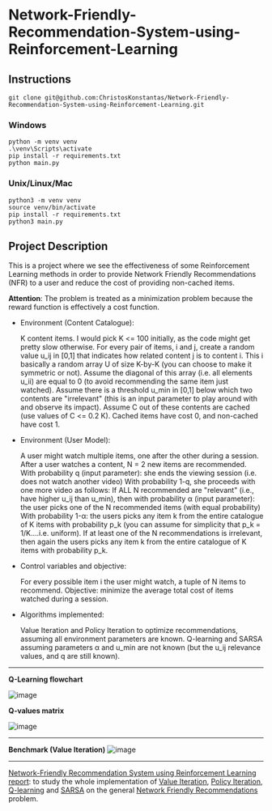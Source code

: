 # Network-Friendly-Recommendation-System-using-Reinforcement-Learning

## Instructions

```
git clone git@github.com:ChristosKonstantas/Network-Friendly-Recommendation-System-using-Reinforcement-Learning.git
```

### Windows
```
python -m venv venv
.\venv\Scripts\activate
pip install -r requirements.txt
python main.py
```
### Unix/Linux/Mac
```
python3 -m venv venv
source venv/bin/activate
pip install -r requirements.txt
python3 main.py 
```

## Project Description
This is a project where we see the effectiveness of some Reinforcement Learning methods in order to provide Network Friendly Recommendations (NFR) to a user and reduce the cost of providing non-cached items. 

**Attention**: The problem is treated as a minimization problem because the reward function is effectively a cost function.

* Environment (Content Catalogue):

    K content items. I would pick K <= 100 initially, as the code might get pretty slow otherwise.
    For every pair of items, i and j, create a random value u_ij in [0,1] that indicates how related content j is to content i. This i basically a random array U of size K-by-K (you can choose to make it symmetric or not). Assume the diagonal of this array (i.e. all elements u_ii) are equal to 0 (to avoid recommending the same item just watched).
    Assume there is a threshold u_min in [0,1] below which two contents are "irrelevant" (this is an input parameter to play around with and observe its impact). 
    Assume C out of these contents are cached (use values of C <= 0.2 K). Cached items have cost 0, and non-cached have cost 1.

* Environment (User Model):

    A user might watch multiple items, one after the other during a session.
    After a user watches a content, N = 2 new items are recommended.
    With probability q (input parameter): she ends the viewing session (i.e. does not watch another video)
    With probability 1-q, she proceeds with one more video as follows:
        If ALL N recommended are "relevant" (i.e., have higher u_ij than u_min), then
            with probability α (input parameter): the user picks one of the N recommended items (with equal probability)
            With probability 1-α: the users picks any item k from the entire catalogue of K items with probability p_k (you can assume for simplicity that p_k = 1/K....i.e. uniform).
        If at least one of the N recommendations is irrelevant, then again the users picks any item k from the entire catalogue of K items with probability p_k.

* Control variables and objective:

    For every possible item i the user might watch, a tuple of N items to recommend.
    Objective: minimize the average total cost of items watched during a session.

* Algorithms implemented:

    Value Iteration and Policy Iteration to optimize recommendations, assuming all environment parameters are known.
    Q-learning and SARSA assuming parameters α and u_min are not known (but the u_ij relevance values, and q are still known).


---

**Q-Learning flowchart**

![image](https://github.com/user-attachments/assets/02014b6d-a063-4f3c-ace2-0388db2040b7)


**Q-values matrix**

![image](https://github.com/user-attachments/assets/265a8487-8085-4291-920a-307e0afd36ff)


---

**Benchmark (Value Iteration)**
![image](https://github.com/user-attachments/assets/e7409350-859f-4c89-9017-3eb074e4c259)

---

[Network-Friendly Recommendation System using Reinforcement Learning report](https://github.com/ChristosKonstantas/Network-Friendly-Recommendation-System-using-Reinforcement-Learning/blob/main/NFR_Report.pdf): to study the whole implementation of [Value Iteration](https://gibberblot.github.io/rl-notes/single-agent/value-iteration.html), [Policy Iteration](https://gibberblot.github.io/rl-notes/single-agent/policy-iteration.html), [Q-learning](https://en.wikipedia.org/wiki/Q-learning) and [SARSA](https://en.wikipedia.org/wiki/State%E2%80%93action%E2%80%93reward%E2%80%93state%E2%80%93action) on the general [Network Friendly Recommendations](https://arxiv.org/abs/2110.00772) problem.
